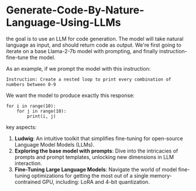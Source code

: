 # Generate-Code-By-Nature-Language-Using-LLMs

the goal is to use an LLM for code generation. The model will take natural language as input, and should return code as output. We're first going to iterate on a base Llama-2-7b model with prompting, and finally instruction-fine-tune the model.

As an example, if we prompt the model with this instruction:

```
Instruction: Create a nested loop to print every combination of numbers between 0-9
```

We want the model to produce exactly this response:

```
for i in range(10):
    for j in range(10):
        print(i, j)
```
key aspects:

1. **Ludwig**: An intuitive toolkit that simplifies fine-tuning for open-source Language Model Models (LLMs).
2. **Exploring the base model with prompts**: Dive into the intricacies of prompts and prompt templates, unlocking new dimensions in LLM interaction.
3. **Fine-Tuning Large Language Models**: Navigate the world of model fine-tuning optimizations for getting the most out of a single memory-contrained GPU, including: LoRA and 4-bit quantization.
